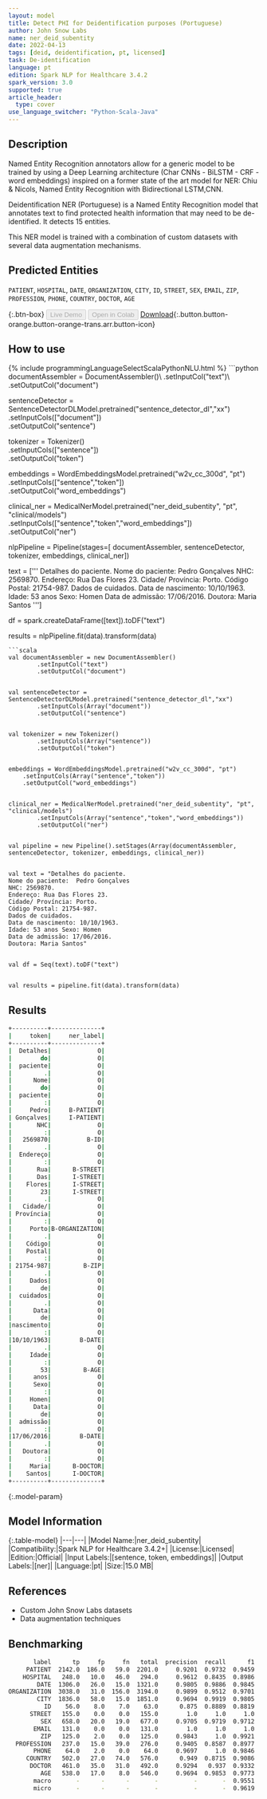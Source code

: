 ```yaml
---
layout: model
title: Detect PHI for Deidentification purposes (Portuguese)
author: John Snow Labs
name: ner_deid_subentity
date: 2022-04-13
tags: [deid, deidentification, pt, licensed]
task: De-identification
language: pt
edition: Spark NLP for Healthcare 3.4.2
spark_version: 3.0
supported: true
article_header:
  type: cover
use_language_switcher: "Python-Scala-Java"
---
```



## Description


Named Entity Recognition annotators allow for a generic model to be trained by using a Deep Learning architecture (Char CNNs - BiLSTM - CRF - word embeddings) inspired on a former state of the art model for NER: Chiu & Nicols, Named Entity Recognition with Bidirectional LSTM,CNN. 


Deidentification NER (Portuguese) is a Named Entity Recognition model that annotates text to find protected health information that may need to be de-identified. It detects 15 entities.


This NER model is trained with a combination of custom datasets with several data augmentation mechanisms.


## Predicted Entities


`PATIENT`, `HOSPITAL`, `DATE`, `ORGANIZATION`, `CITY`, `ID`, `STREET`, `SEX`, `EMAIL`, `ZIP`, `PROFESSION`, `PHONE`, `COUNTRY`, `DOCTOR`, `AGE`


{:.btn-box}
<button class="button button-orange" disabled>Live Demo</button>
<button class="button button-orange" disabled>Open in Colab</button>
[Download](https://s3.amazonaws.com/auxdata.johnsnowlabs.com/clinical/models/ner_deid_subentity_pt_3.4.2_3.0_1649840643338.zip){:.button.button-orange.button-orange-trans.arr.button-icon}


## How to use






<div class="tabs-box" markdown="1">
{% include programmingLanguageSelectScalaPythonNLU.html %}
```python
documentAssembler = DocumentAssembler()\
        .setInputCol("text")\
        .setOutputCol("document")
        
sentenceDetector = SentenceDetectorDLModel.pretrained("sentence_detector_dl","xx")\
        .setInputCols(["document"])\
        .setOutputCol("sentence")


tokenizer = Tokenizer()\
        .setInputCols(["sentence"])\
        .setOutputCol("token")


embeddings = WordEmbeddingsModel.pretrained("w2v_cc_300d", "pt")\
	.setInputCols(["sentence","token"])\
	.setOutputCol("word_embeddings")


clinical_ner = MedicalNerModel.pretrained("ner_deid_subentity", "pt", "clinical/models")\
        .setInputCols(["sentence","token","word_embeddings"])\
        .setOutputCol("ner")


nlpPipeline = Pipeline(stages=[
        documentAssembler,
        sentenceDetector,
        tokenizer,
        embeddings,
        clinical_ner])


text = ['''
Detalhes do paciente.
Nome do paciente:  Pedro Gonçalves
NHC: 2569870.
Endereço: Rua Das Flores 23.
Cidade/ Província: Porto.
Código Postal: 21754-987.
Dados de cuidados.
Data de nascimento: 10/10/1963.
Idade: 53 anos Sexo: Homen
Data de admissão: 17/06/2016.
Doutora: Maria Santos
''']


df = spark.createDataFrame([text]).toDF("text")


results = nlpPipeline.fit(data).transform(data)
```
```scala
val documentAssembler = new DocumentAssembler()
        .setInputCol("text")
        .setOutputCol("document")


val sentenceDetector = SentenceDetectorDLModel.pretrained("sentence_detector_dl","xx")
        .setInputCols(Array("document"))
        .setOutputCol("sentence")


val tokenizer = new Tokenizer()
        .setInputCols(Array("sentence"))
        .setOutputCol("token")


embeddings = WordEmbeddingsModel.pretrained("w2v_cc_300d", "pt")
	.setInputCols(Array("sentence","token"))
	.setOutputCol("word_embeddings")


clinical_ner = MedicalNerModel.pretrained("ner_deid_subentity", "pt", "clinical/models")
        .setInputCols(Array("sentence","token","word_embeddings"))
        .setOutputCol("ner")


val pipeline = new Pipeline().setStages(Array(documentAssembler, sentenceDetector, tokenizer, embeddings, clinical_ner))


val text = "Detalhes do paciente.
Nome do paciente:  Pedro Gonçalves
NHC: 2569870.
Endereço: Rua Das Flores 23.
Cidade/ Província: Porto.
Código Postal: 21754-987.
Dados de cuidados.
Data de nascimento: 10/10/1963.
Idade: 53 anos Sexo: Homen
Data de admissão: 17/06/2016.
Doutora: Maria Santos"


val df = Seq(text).toDF("text")


val results = pipeline.fit(data).transform(data)
```
</div>


## Results


```bash
+----------+--------------+
|     token|     ner_label|
+----------+--------------+
|  Detalhes|             O|
|        do|             O|
|  paciente|             O|
|         .|             O|
|      Nome|             O|
|        do|             O|
|  paciente|             O|
|         :|             O|
|     Pedro|     B-PATIENT|
| Gonçalves|     I-PATIENT|
|       NHC|             O|
|         :|             O|
|   2569870|          B-ID|
|         .|             O|
|  Endereço|             O|
|         :|             O|
|       Rua|      B-STREET|
|       Das|      I-STREET|
|    Flores|      I-STREET|
|        23|      I-STREET|
|         .|             O|
|   Cidade/|             O|
| Província|             O|
|         :|             O|
|     Porto|B-ORGANIZATION|
|         .|             O|
|    Código|             O|
|    Postal|             O|
|         :|             O|
| 21754-987|         B-ZIP|
|         .|             O|
|     Dados|             O|
|        de|             O|
|  cuidados|             O|
|         .|             O|
|      Data|             O|
|        de|             O|
|nascimento|             O|
|         :|             O|
|10/10/1963|        B-DATE|
|         .|             O|
|     Idade|             O|
|         :|             O|
|        53|         B-AGE|
|      anos|             O|
|      Sexo|             O|
|         :|             O|
|     Homen|             O|
|      Data|             O|
|        de|             O|
|  admissão|             O|
|         :|             O|
|17/06/2016|        B-DATE|
|         .|             O|
|   Doutora|             O|
|         :|             O|
|     Maria|      B-DOCTOR|
|    Santos|      I-DOCTOR|
+----------+--------------+
```


{:.model-param}
## Model Information


{:.table-model}
|---|---|
|Model Name:|ner_deid_subentity|
|Compatibility:|Spark NLP for Healthcare 3.4.2+|
|License:|Licensed|
|Edition:|Official|
|Input Labels:|[sentence, token, embeddings]|
|Output Labels:|[ner]|
|Language:|pt|
|Size:|15.0 MB|


## References


- Custom John Snow Labs datasets
- Data augmentation techniques


## Benchmarking


```bash
       label      tp     fp     fn   total  precision  recall      f1
     PATIENT  2142.0  186.0   59.0  2201.0     0.9201  0.9732  0.9459
    HOSPITAL   248.0   10.0   46.0   294.0     0.9612  0.8435  0.8986
        DATE  1306.0   26.0   15.0  1321.0     0.9805  0.9886  0.9845
ORGANIZATION  3038.0   31.0  156.0  3194.0     0.9899  0.9512  0.9701
        CITY  1836.0   58.0   15.0  1851.0     0.9694  0.9919  0.9805
          ID    56.0    8.0    7.0    63.0      0.875  0.8889  0.8819
      STREET   155.0    0.0    0.0   155.0        1.0     1.0     1.0
         SEX   658.0   20.0   19.0   677.0     0.9705  0.9719  0.9712
       EMAIL   131.0    0.0    0.0   131.0        1.0     1.0     1.0
         ZIP   125.0    2.0    0.0   125.0     0.9843     1.0  0.9921
  PROFESSION   237.0   15.0   39.0   276.0     0.9405  0.8587  0.8977
       PHONE    64.0    2.0    0.0    64.0     0.9697     1.0  0.9846
     COUNTRY   502.0   27.0   74.0   576.0      0.949  0.8715  0.9086
      DOCTOR   461.0   35.0   31.0   492.0     0.9294   0.937  0.9332
         AGE   538.0   17.0    8.0   546.0     0.9694  0.9853  0.9773
       macro       -      -      -       -          -       -  0.9551
       micro       -      -      -       -          -       -  0.9619
```
<!--stackedit_data:
eyJoaXN0b3J5IjpbLTk3ODM4NjQxMSwtMTUyMzAzMzc2OSw1OD
UwMTQ3NjldfQ==
-->